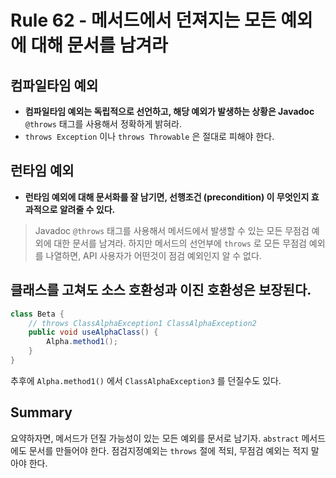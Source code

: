 # Rule 62 - 메서드에서 던져지는 모든 예외에 대해 문서를 남겨라

## 컴파일타임 예외

- **컴파일타임 예외는 독립적으로 선언하고, 해당 예외가 발생하는 상황은 Javadoc** `@throws` 태그를 사용해서 정확하게 밝혀라.
- `throws Exception` 이나 `throws Throwable` 은 절대로 피해야 한다.

## 런타임 예외

- **런타임 예외에 대해 문서화를 잘 남기면, 선행조건 (precondition) 이 무엇인지 효과적으로 알려줄 수 있다.**

> Javadoc `@throws` 태그를 사용해서 메서드에서 발생할 수 있는 모든 무점검 예외에 대한 문서를 남겨라. 하지만 메서드의 
선언부에 `throws` 로 모든 무점검 예외를 나열하면, API 사용자가 어떤것이 점검 예외인지 알 수 없다.
 
## 클래스를 고쳐도 소스 호환성과 이진 호환성은 보장된다.

```java
class Beta {
    // throws ClassAlphaException1 ClassAlphaException2
    public void useAlphaClass() {
        Alpha.method1();
    }
}
```

추후에 `Alpha.method1()` 에서 `ClassAlphaException3` 를 던질수도 있다.

## Summary

요약하자면, 메서드가 던질 가능성이 있는 모든 예외를 문서로 남기자. `abstract` 메서드에도 문서를 만들어야 한다. 
점검지정예외는 `throws` 절에 적되, 무점검 예외는 적지 말아야 한다.




